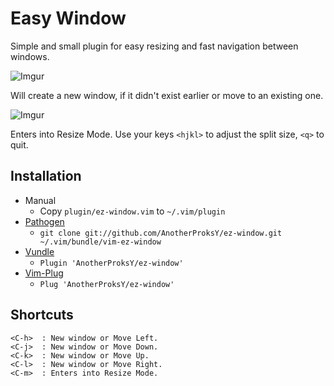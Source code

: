 Easy Window
==========
Simple and small plugin for easy resizing and fast navigation between windows.

![Imgur](https://i.imgur.com/SOBhnQm.gif?1)

Will create a new window, if it didn't exist earlier or move to an existing one.

![Imgur](https://i.imgur.com/fTQkxD4.gif?1)

Enters into Resize Mode.
Use your keys `<hjkl>` to adjust the split size, `<q>` to quit.

Installation
------------

* Manual
  * Copy `plugin/ez-window.vim` to `~/.vim/plugin`
* [Pathogen](https://github.com/tpope/vim-pathogen)
  * `git clone git://github.com/AnotherProksY/ez-window.git ~/.vim/bundle/vim-ez-window`
* [Vundle](https://github.com/VundleVim/Vundle.vim)
  * `Plugin 'AnotherProksY/ez-window'`
* [Vim-Plug](https://github.com/junegunn/vim-plug)
  * `Plug 'AnotherProksY/ez-window'`

Shortcuts
---------

    <C-h>  : New window or Move Left.
    <C-j>  : New window or Move Down.
    <C-k>  : New window or Move Up.
    <C-l>  : New window or Move Right.
    <C-m>  : Enters into Resize Mode.
